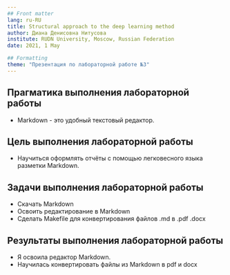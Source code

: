 ```yaml
---
## Front matter
lang: ru-RU
title: Structural approach to the deep learning method
author: Диана Денисовна Нитусова 
institute: RUDN University, Moscow, Russian Federation
date: 2021, 1 May 

## Formatting
theme: "Презентация по лабораторной работе №3"
---
```


## Прагматика выполнения лабораторной работы

- Markdown - это удобный текстовый редактор.
 
## Цель выполнения лабораторной работы

- Научиться оформлять отчёты с помощью легковесного языка разметки Markdown.

## Задачи выполнения лабораторной работы

- Скачать Markdown
- Освоить редактирование в Markdown
- Сделать Makefile для конвертирования файлов .md в .pdf .docx

## Результаты выполнения лабораторной работы

- Я освоила редактор Markdown.
- Научилась конвертировать файлы из Markdown в pdf и docx
